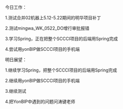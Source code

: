 今日工作：

1.测试合并02机器上5.12-5.22期间的明华项目补丁

2.测试mingwa_WK_0522_DO增行审批报错

3.学习Spring，正在把整个SCCCI项目的后端用Spring完成

4.尝试用yonBIP做SCCCI项目的手机端

明日展望：

1.继续学习Spring，把整个SCCCI项目的后端用Spring完成

2.继续用yonBIP做SCCCI项目的手机端

3.继续测试

4.把YonBIP中遇到的问题问涛键老师
